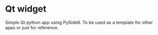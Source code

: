 # Qt widget
Simple Qt python app using PySide6.
To be used as a template for other apps or just for reference.